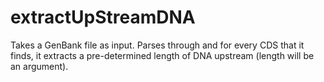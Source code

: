 # extractUpStreamDNA
Takes a GenBank file as input. Parses through and for every CDS that it finds, it extracts a pre-determined length of DNA upstream (length will be an argument).
